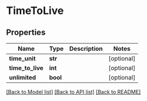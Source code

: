 # TimeToLive

## Properties
Name | Type | Description | Notes
------------ | ------------- | ------------- | -------------
**time_unit** | **str** |  | [optional] 
**time_to_live** | **int** |  | [optional] 
**unlimited** | **bool** |  | [optional] 

[[Back to Model list]](../README.md#documentation-for-models) [[Back to API list]](../README.md#documentation-for-api-endpoints) [[Back to README]](../README.md)


